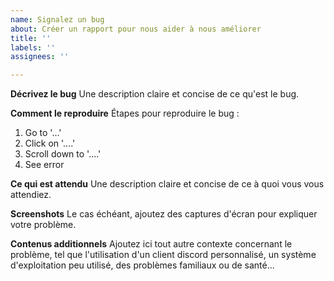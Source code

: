 ```yaml
---
name: Signalez un bug
about: Créer un rapport pour nous aider à nous améliorer
title: ''
labels: ''
assignees: ''

---
```


**Décrivez le bug**
Une description claire et concise de ce qu'est le bug.

**Comment le reproduire**
Étapes pour reproduire le bug :
1. Go to '...'
2. Click on '....'
3. Scroll down to '....'
4. See error

**Ce qui est attendu**
Une description claire et concise de ce à quoi vous vous attendiez.

**Screenshots**
Le cas échéant, ajoutez des captures d'écran pour expliquer votre problème.

**Contenus additionnels**
Ajoutez ici tout autre contexte concernant le problème, tel que l'utilisation d'un client discord personnalisé, un système d'exploitation peu utilisé, des problèmes familiaux ou de santé...
